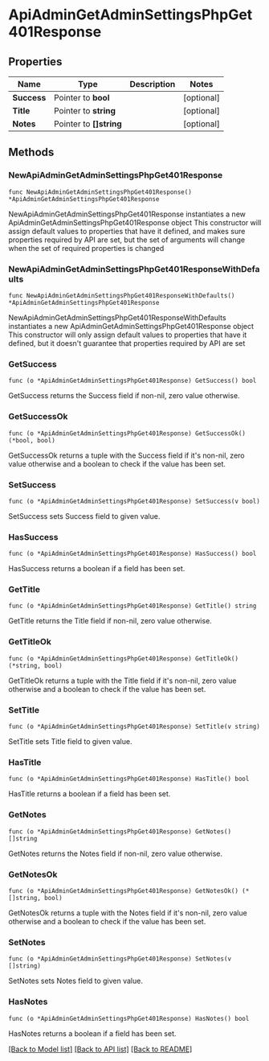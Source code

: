 # ApiAdminGetAdminSettingsPhpGet401Response

## Properties

Name | Type | Description | Notes
------------ | ------------- | ------------- | -------------
**Success** | Pointer to **bool** |  | [optional] 
**Title** | Pointer to **string** |  | [optional] 
**Notes** | Pointer to **[]string** |  | [optional] 

## Methods

### NewApiAdminGetAdminSettingsPhpGet401Response

`func NewApiAdminGetAdminSettingsPhpGet401Response() *ApiAdminGetAdminSettingsPhpGet401Response`

NewApiAdminGetAdminSettingsPhpGet401Response instantiates a new ApiAdminGetAdminSettingsPhpGet401Response object
This constructor will assign default values to properties that have it defined,
and makes sure properties required by API are set, but the set of arguments
will change when the set of required properties is changed

### NewApiAdminGetAdminSettingsPhpGet401ResponseWithDefaults

`func NewApiAdminGetAdminSettingsPhpGet401ResponseWithDefaults() *ApiAdminGetAdminSettingsPhpGet401Response`

NewApiAdminGetAdminSettingsPhpGet401ResponseWithDefaults instantiates a new ApiAdminGetAdminSettingsPhpGet401Response object
This constructor will only assign default values to properties that have it defined,
but it doesn't guarantee that properties required by API are set

### GetSuccess

`func (o *ApiAdminGetAdminSettingsPhpGet401Response) GetSuccess() bool`

GetSuccess returns the Success field if non-nil, zero value otherwise.

### GetSuccessOk

`func (o *ApiAdminGetAdminSettingsPhpGet401Response) GetSuccessOk() (*bool, bool)`

GetSuccessOk returns a tuple with the Success field if it's non-nil, zero value otherwise
and a boolean to check if the value has been set.

### SetSuccess

`func (o *ApiAdminGetAdminSettingsPhpGet401Response) SetSuccess(v bool)`

SetSuccess sets Success field to given value.

### HasSuccess

`func (o *ApiAdminGetAdminSettingsPhpGet401Response) HasSuccess() bool`

HasSuccess returns a boolean if a field has been set.

### GetTitle

`func (o *ApiAdminGetAdminSettingsPhpGet401Response) GetTitle() string`

GetTitle returns the Title field if non-nil, zero value otherwise.

### GetTitleOk

`func (o *ApiAdminGetAdminSettingsPhpGet401Response) GetTitleOk() (*string, bool)`

GetTitleOk returns a tuple with the Title field if it's non-nil, zero value otherwise
and a boolean to check if the value has been set.

### SetTitle

`func (o *ApiAdminGetAdminSettingsPhpGet401Response) SetTitle(v string)`

SetTitle sets Title field to given value.

### HasTitle

`func (o *ApiAdminGetAdminSettingsPhpGet401Response) HasTitle() bool`

HasTitle returns a boolean if a field has been set.

### GetNotes

`func (o *ApiAdminGetAdminSettingsPhpGet401Response) GetNotes() []string`

GetNotes returns the Notes field if non-nil, zero value otherwise.

### GetNotesOk

`func (o *ApiAdminGetAdminSettingsPhpGet401Response) GetNotesOk() (*[]string, bool)`

GetNotesOk returns a tuple with the Notes field if it's non-nil, zero value otherwise
and a boolean to check if the value has been set.

### SetNotes

`func (o *ApiAdminGetAdminSettingsPhpGet401Response) SetNotes(v []string)`

SetNotes sets Notes field to given value.

### HasNotes

`func (o *ApiAdminGetAdminSettingsPhpGet401Response) HasNotes() bool`

HasNotes returns a boolean if a field has been set.


[[Back to Model list]](../README.md#documentation-for-models) [[Back to API list]](../README.md#documentation-for-api-endpoints) [[Back to README]](../README.md)


